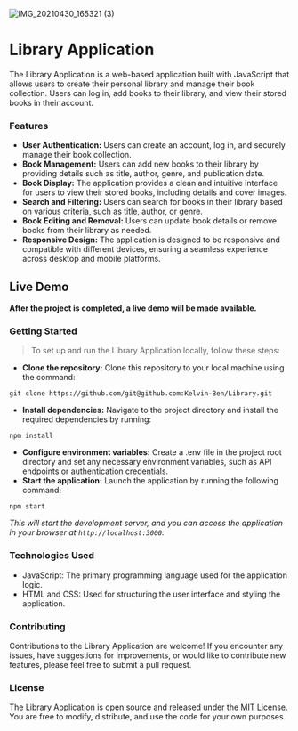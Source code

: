 ![IMG_20210430_165321 (3)](https://github.com/Kelvin-Ben/Library/assets/85459676/bae7a978-3cc1-463e-acb0-709ca667c82f)

# Library Application

The Library Application is a web-based application built with JavaScript that allows users to create their personal library and manage their book collection. Users can log in, add books to their library, and view their stored books in their account.

### Features

- **User Authentication:** Users can create an account, log in, and securely manage their book collection.
- **Book Management:** Users can add new books to their library by providing details such as title, author, genre, and publication date.
- **Book Display:** The application provides a clean and intuitive interface for users to view their stored books, including details and cover images.
- **Search and Filtering:** Users can search for books in their library based on various criteria, such as title, author, or genre.
- **Book Editing and Removal:** Users can update book details or remove books from their library as needed.
- **Responsive Design:** The application is designed to be responsive and compatible with different devices, ensuring a seamless experience across desktop and mobile platforms.

## Live Demo

**After the project is completed, a live demo will be made available.**

### Getting Started

> To set up and run the Library Application locally, follow these steps:

- **Clone the repository:** Clone this repository to your local machine using the command:

```
git clone https://github.com/git@github.com:Kelvin-Ben/Library.git
```

- **Install dependencies:** Navigate to the project directory and install the required dependencies by running:

```
npm install
```

- **Configure environment variables:** Create a .env file in the project root directory and set any necessary environment variables, such as API endpoints or authentication credentials.
- **Start the application:** Launch the application by running the following command:

```
npm start
```

_This will start the development server, and you can access the application in your browser at `http://localhost:3000`._

### Technologies Used

- JavaScript: The primary programming language used for the application logic.
- HTML and CSS: Used for structuring the user interface and styling the application.

### Contributing

Contributions to the Library Application are welcome! If you encounter any issues, have suggestions for improvements, or would like to contribute new features, please feel free to submit a pull request.

### License

The Library Application is open source and released under the [MIT License](https://opensource.org/license/mit/). You are free to modify, distribute, and use the code for your own purposes.
